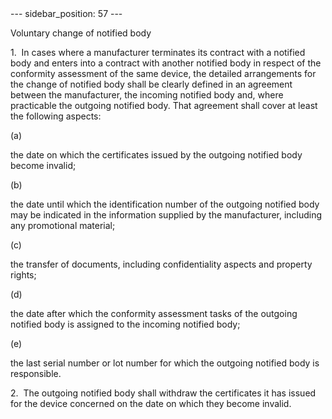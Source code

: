 
<meta data-rh="true" name="docsearch:language" content="en">
<meta data-rh="true" name="docsearch:version" content="current">
<meta data-rh="true" name="docsearch:docusaurus_tag" content="docs-default-current">
        ---
sidebar_position: 57
---
           <p class="stitle-article-norm">Voluntary change of notified body</p>
   <p class="norm">1.&nbsp;&nbsp;In cases where a manufacturer 
terminates its contract with a notified body and enters into a contract 
with another notified body in respect of the conformity assessment of 
the same device, the detailed arrangements for the change of notified 
body shall be clearly defined in an agreement between the manufacturer, 
the incoming notified body and, where practicable the outgoing notified 
body. That agreement shall cover at least the following aspects:</p>
   <div class="grid-container grid-list">
      <div class="list grid-list-column-1">
         <span>(a)&nbsp;</span>
      </div>
      <div class="grid-list-column-2">
         <p class="norm">the date on which the certificates issued by the outgoing notified body become invalid;</p>
      </div>
   </div>
   <div class="grid-container grid-list">
      <div class="list grid-list-column-1">
         <span>(b)&nbsp;</span>
      </div>
      <div class="grid-list-column-2">
         <p class="norm">the date until which the identification number 
of the outgoing notified body may be indicated in the information 
supplied by the manufacturer, including any promotional material;</p>
      </div>
   </div>
   <div class="grid-container grid-list">
      <div class="list grid-list-column-1">
         <span>(c)&nbsp;</span>
      </div>
      <div class="grid-list-column-2">
         <p class="norm">the transfer of documents, including confidentiality aspects and property rights;</p>
      </div>
   </div>
   <div class="grid-container grid-list">
      <div class="list grid-list-column-1">
         <span>(d)&nbsp;</span>
      </div>
      <div class="grid-list-column-2">
         <p class="norm">the date after which the conformity assessment tasks of the outgoing notified body is assigned to the incoming notified body;</p>
      </div>
   </div>
   <div class="grid-container grid-list">
      <div class="list grid-list-column-1">
         <span>(e)&nbsp;</span>
      </div>
      <div class="grid-list-column-2">
         <p class="norm">the last serial number or lot number for which the outgoing notified body is responsible.</p>
      </div>
   </div>
   <p class="norm">2.&nbsp;&nbsp;The outgoing notified body shall 
withdraw the certificates it has issued for the device concerned on the 
date on which they become invalid.</p>